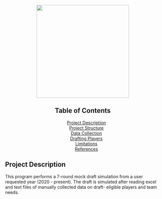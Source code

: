 <p align="center">
  <img src="https://upload.wikimedia.org/wikipedia/commons/f/f6/NFL_logo.png" length="200" width="300">
</p>

<div align="center">
  <h2>Table of Contents</h2>
  <ul style="list-style-type:none;">
    <li><a href="#project_description">Project Description</a></li>
    <li><a href="project_structure">Project Structure</a></li>
    <li><a href="#data_collection">Data Collection</a></li>
    <li><a href="#drafting_players">Drafting Players</a></li>
    <li><a href="#limitations">Limitations</a></li>
    <li><a href="#References">References</a></li>
  </ul>
</div>

<div>
  <h2><a id="project_description">Project Description</a></h2>
  This program performs a 7-round mock draft simulation from a user requested year (2020 - present).
  The draft is simulated after reading excel and text files of manually collected data on draft-
  eligible players and team needs. 
</div>

